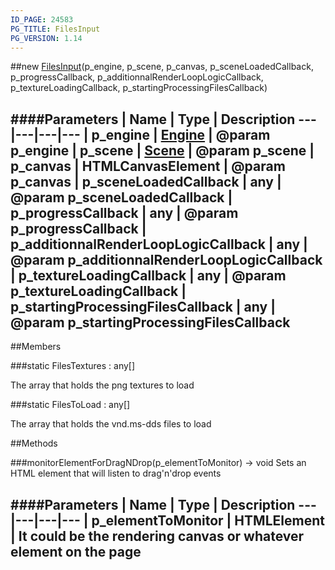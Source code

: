 ```yaml
---
ID_PAGE: 24583
PG_TITLE: FilesInput
PG_VERSION: 1.14
---
```

##new [FilesInput](/classes/FilesInput)(p_engine, p_scene, p_canvas, p_sceneLoadedCallback, p_progressCallback, p_additionnalRenderLoopLogicCallback, p_textureLoadingCallback, p_startingProcessingFilesCallback)

####Parameters
 | Name | Type | Description
---|---|---|---
 | p_engine | [Engine](/classes/Engine) | @param p_engine
 | p_scene | [Scene](/classes/Scene) | @param p_scene
 | p_canvas | HTMLCanvasElement | @param p_canvas
 | p_sceneLoadedCallback | any | @param p_sceneLoadedCallback
 | p_progressCallback | any | @param p_progressCallback
 | p_additionnalRenderLoopLogicCallback | any | @param p_additionnalRenderLoopLogicCallback
 | p_textureLoadingCallback | any | @param p_textureLoadingCallback
 | p_startingProcessingFilesCallback | any | @param p_startingProcessingFilesCallback
---

##Members

###static FilesTextures : any[]


The array that holds the png textures to load

###static FilesToLoad : any[]


The array that holds the vnd.ms-dds files to load



##Methods

###monitorElementForDragNDrop(p_elementToMonitor) &rarr; void
Sets an HTML element that will listen to drag'n'drop events

####Parameters
 | Name | Type | Description
---|---|---|---
 | p_elementToMonitor | HTMLElement | It could be the rendering canvas or whatever element on the page
---
